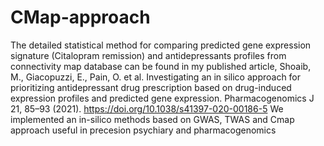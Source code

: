 # CMap-approach
The detailed statistical method for comparing predicted gene expression signature (Citalopram remission) and antidepressants profiles from connectivity map database can be found in my published article,
Shoaib, M., Giacopuzzi, E., Pain, O. et al. Investigating an in silico approach for prioritizing antidepressant drug prescription based on drug-induced expression profiles and predicted gene expression. Pharmacogenomics J 21, 85–93 (2021). https://doi.org/10.1038/s41397-020-00186-5
We implemented an in-silico methods based on GWAS, TWAS and Cmap approach useful in precesion psychiary and pharmacogenomics
